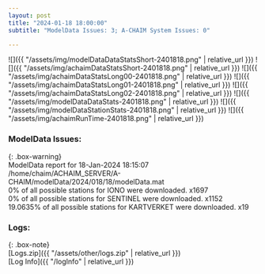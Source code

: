 ```yaml
---
layout: post
title: "2024-01-18 18:00:00"
subtitle: "ModelData Issues: 3; A-CHAIM System Issues: 0"

---
```


![]({{ "/assets/img/modelDataDataStatsShort-2401818.png" | relative_url }})
![]({{ "/assets/img/achaimDataStatsShort-2401818.png" | relative_url }})
![]({{ "/assets/img/achaimDataStatsLong00-2401818.png" | relative_url }})
![]({{ "/assets/img/achaimDataStatsLong01-2401818.png" | relative_url }})
![]({{ "/assets/img/achaimDataStatsLong02-2401818.png" | relative_url }})
![]({{ "/assets/img/modelDataDataStats-2401818.png" | relative_url }})
![]({{ "/assets/img/modelDataStationStats-2401818.png" | relative_url }})
![]({{ "/assets/img/achaimRunTime-2401818.png" | relative_url }})


### ModelData Issues:  
  
{: .box-warning}  
 ModelData report for 18-Jan-2024 18:15:07   
 /home/chaim/ACHAIM_SERVER/A-CHAIM/modelData/2024/018/18/modelData.mat   
 0% of all possible stations for IONO were downloaded. x1697   
 0% of all possible stations for SENTINEL were downloaded. x1152   
 19.0635% of all possible stations for KARTVERKET were downloaded. x19   
  


### Logs:  
  
{: .box-note}  
[Logs.zip]({{ "/assets/other/logs.zip" | relative_url }})  
[Log Info]({{ "/logInfo" | relative_url }})  
